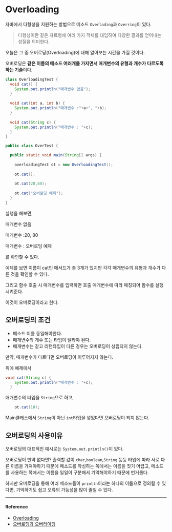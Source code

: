 # Overloading
자바에서 다형성을 지원하는 방법으로 메소드 `Overlading`과 `Overring`이 있다. 
> 다형성이란 같은 자료형에 여러 가지 객체를 대입하여 다양한 결과를 얻어내는 성질을 의미한다.

오늘은 그 중 오버로딩(Overloading)에 대해 알아보는 시간을 가질 것이다.

오버로딩은 **같은 이름의 메소드 여러개를 가지면서 매개변수의 유형과 개수가 다르도록 하는 기술**이다.

``` java
class OverloadingTest {
  void cat() {
    System.out.println("매개변수 없음");
  }
  
  void cat(int a, int b) {
    System.out.println("매개변수 :"+a+", "+b);
  }
  
  void cat(String c) {
    System.out.println("매개변수 : "+c);
  }
}

public class OverTest {

  public static void main(String[] args) {
  
    overloadingTest ot = new OverloadingTest();
    
    ot.cat();
    
    ot.cat(20,80);
    
    ot.cat("오버로딩 예제");
  }
}
```
실행을 해보면,

매개변수 없음

매개변수 :20, 80

매개변수 : 오버로딩 예제

를 확인할 수 있다.

예제를 보면 이름이 cat인 메서드가 총 3개가 있지만 각각 매개변수의 유형과 개수가 다른 것을 확인할 수 있다.

그리고 함수 호출 시 매개변수를 입력하면 호출 매개변수에 따라 매칭되어 함수를 실행시켜준다.

이것이 오버로딩이라고 한다.

## 오버로딩의 조건
- 메소드 이름 동일해야한다.
- 매개변수의 개수 또는 타입이 달라야 된다.
- 매개변수는 같고 리턴타입이 다른 경우는 오버로딩이 성립되지 않는다.

만약, 매개변수가 다르다면 오버로딩이 이루어지지 않는다.

위에 예제에서 

```java
void cat(String c) {
    System.out.println("매개변수 : "+c);
  }
``` 
매개변수의 타입을 `String`으로 하고,

```java
    ot.cat(10);
```
Main클래스에서 `String`이 아닌 `int`타입을 넣었다면 오버로딩이 되지 않는다.

## 오버로딩의 사용이유
오버로딩의 대표적인 예시로는 `System.out.println()`이 있다.

오버로딩이 만약 없다면?
출력할 값이 `char`,`boolean`,`String` 등등 타입에 따라 서로 다른 이름을 가져야하기 때문에 메소드를 작성하는 쪽에서는 이름을 짓기 어렵고, 메소드를 사용하는 쪽에서는 이름을 일일이 구분해서 기억해야하기 때문에 번거롭다.

하지만 오버로딩을 통해 여러 메소드들이 `println`이라는 하나의 이름으로 정의될 수 있다면, 기억하기도 쉽고 오류의 가능성을 많이 줄일 수 있다.

----
#### Reference
- [Overloading](https://private.tistory.com/25)
- [오버로딩과 오버라이딩](https://java119.tistory.com/32)
